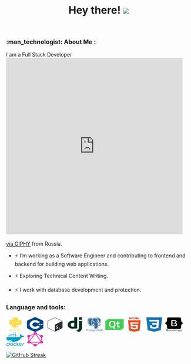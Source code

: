 <div align="center">
  <h1>
  Hey there! 
  <img src="https://media.giphy.com/media/hvRJCLFzcasrR4ia7z/giphy.gif" width="30px"/>
</h1>
<img src='https://cdn.dribbble.com/users/730703/screenshots/6581243/avento.gif' alt=""/>
</div>
<h3>:man_technologist: About Me :</h3>
<p> I am a Full Stack Developer <iframe src="https://giphy.com/embed/WRLofcgZpbbtS" width="480" height="480" frameBorder="0" class="giphy-embed" allowFullScreen></iframe><p><a href="https://giphy.com/gifs/stitch-dinsey-pixel-dolls-WRLofcgZpbbtS">via GIPHY</a> from Russia. </p>

- :zap: I’m working as a Software Engineer and contributing to frontend and backend for building web applications.

- :zap: Exploring Technical Content Writing.

- :zap: I work with database development and protection.



<h3 align="left">Language and tools:</h3>
<p align="left">
<a href="https://www.python.org/"><img align="center" src="https://github.com/devicons/devicon/blob/master/icons/python/python-plain-wordmark.svg" alt="" height="40" width="50" /></a>
<a href="https://learn.microsoft.com/en-us/cpp/?view=msvc-170"><img align="center" src="https://github.com/devicons/devicon/blob/master/icons/cplusplus/cplusplus-plain.svg" alt="" height="40" width="50" /></a>
<a href="https://opensource.com/article/19/10/programming-bash-syntax-tools"><img align="center" src="https://github.com/devicons/devicon/blob/master/icons/bash/bash-plain.svg" alt="" height="40" width="50" /></a>
<a href="https://www.djangoproject.com/"><img align="center" src="https://github.com/devicons/devicon/blob/master/icons/django/django-plain.svg" alt="" height="40" width="50" /></a>
<a href="https://www.postgresql.org/"><img align="center" src="https://github.com/devicons/devicon/blob/master/icons/postgresql/postgresql-plain-wordmark.svg" alt="" height="40" width="50" /></a>
<a href="https://www.qt.io/"><img align="center" src="https://github.com/devicons/devicon/blob/master/icons/qt/qt-original.svg" alt="" height="40" width="50" /></a>
<a href="https://html5.org/"><img align="center" src="https://github.com/devicons/devicon/blob/master/icons/html5/html5-plain-wordmark.svg" alt="" height="40" width="50" /></a>
<a href="https://www.css3.com/"><img align="center" src="https://github.com/devicons/devicon/blob/master/icons/css3/css3-plain.svg" alt="" height="40" width="50" /></a>
<a href="https://boostrap.com/"><img align="center" src="https://github.com/devicons/devicon/blob/master/icons/bootstrap/bootstrap-plain-wordmark.svg" alt="" height="40" width="50" /></a>
<a href="https://www.docker.com/"><img align="center" src="https://github.com/devicons/devicon/blob/master/icons/docker/docker-plain-wordmark.svg" alt="" height="40" width="50" /></a>
<a href="https://graphql.org/"><img align="center" src="https://github.com/devicons/devicon/blob/master/icons/graphql/graphql-plain.svg" alt="" height="40" width="50" /></a>
  
[![GitHub Streak](https://streak-stats.demolab.com?user=Wayrone1&theme=default)](https://git.io/streak-stats)
